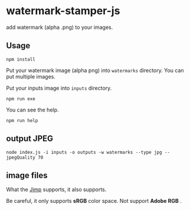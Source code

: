 # watermark-stamper-js

add watermark (alpha .png) to your images.

## Usage

```shell
npm install
```

Put your watermark image (alpha png) into `watermarks` directory.
You can put multiple images.

Put your inputs image into `inputs` directory.

```shell
npm run exe
```

You can see the help.

```shell
npm run help
```

## output JPEG

```shell
node index.js -i inputs -o outputs -w watermarks --type jpg --jpegQuality 70
```

## image files

What the
[Jimp](https://www.npmjs.com/package/jimp)
supports,
it also supports.

Be careful, it only supports **sRGB** color space.
Not support **Adobe RGB** .
